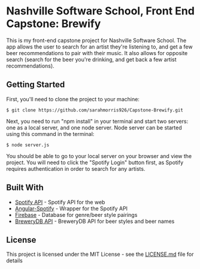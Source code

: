 # Nashville Software School, Front End Capstone: Brewify
This is my front-end capstone project for Nashville Software School. The app allows the user to search for an artist they're listening to, and get a few beer recommendations to pair with their music. It also allows for opposite search (search for the beer you're drinking, and get back a few artist recommendations).

## Getting Started

First, you'll need to clone the project to your machine:

```
$ git clone https://github.com/sarahmorris926/Capstone-Brewify.git
```

Next, you need to run "npm install" in your terminal and start two servers: one as a local server, and one node server. Node server can be started using this command in the terminal: 

```
$ node server.js
```

You should be able to go to your local server on your browser and view the project. You will need to click the "Spotify Login" button first, as Spotify requires authentication in order to search for any artists.

## Built With

* [Spotify API](https://developer.spotify.com/web-api/) - Spotify API for the web
* [Angular-Spotify](https://github.com/eddiemoore/angular-spotify) - Wrapper for the Spotify API
* [Firebase](https://firebase.google.com) - Database for genre/beer style pairings
* [BreweryDB API](www.brewerydb.com/developers/docs) - BreweryDB API for beer styles and beer names

## License

This project is licensed under the MIT License - see the [LICENSE.md](LICENSE.md) file for details


